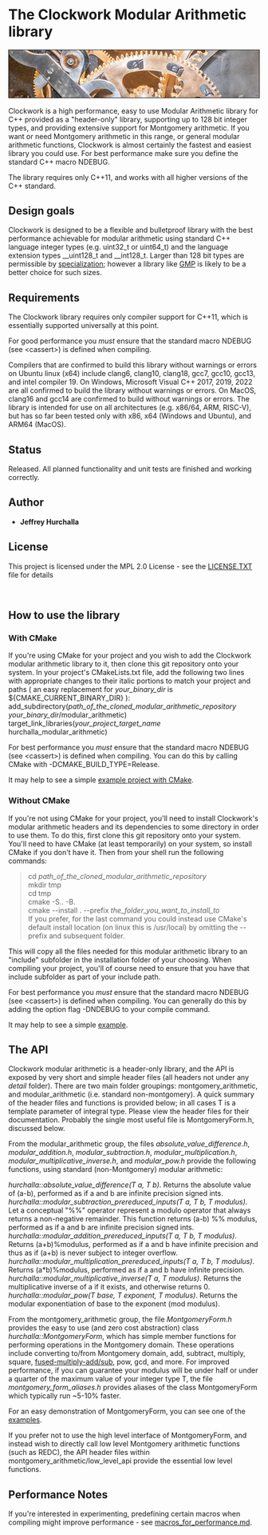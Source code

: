 # The Clockwork Modular Arithmetic library

![Alt text](images/clockxtrasmall_border2.jpg?raw=true "Clock Gears, photo by Krzysztof Golik, licensed CC BY-SA 4.0")

Clockwork is a high performance, easy to use Modular Arithmetic library for C++ provided as a "header-only" library, supporting up to 128 bit integer types, and providing extensive support for Montgomery arithmetic.  If you want or need Montgomery arithmetic in this range, or general modular arithmetic functions, Clockwork is almost certainly the fastest and easiest library you could use.  For best performance make sure you define the standard C++ macro NDEBUG.  

The library requires only C++11, and works with all higher versions of the C++ standard.

## Design goals

Clockwork is designed to be a flexible and bulletproof library with the best performance achievable for modular arithmetic using standard C++ language integer types (e.g. uint32_t or uint64_t) and the language extension types \_\_uint128_t and \_\_int128_t.  Larger than 128 bit types are permissible by [specialization](https://github.com/hurchalla/util/blob/master/include/hurchalla/util/traits/ut_numeric_limits.h); however a library like [GMP](https://gmplib.org/) is likely to be a better choice for such sizes.

## Requirements

The Clockwork library requires only compiler support for C++11, which is essentially supported universally at this point.

For good performance you *must* ensure that the standard macro NDEBUG (see &lt;cassert&gt;) is defined when compiling.  

Compilers that are confirmed to build this library without warnings or errors on Ubuntu linux (x64) include clang6, clang10, clang18, gcc7, gcc10, gcc13, and intel compiler 19.  On Windows, Microsoft Visual C++ 2017, 2019, 2022 are all confirmed to build the library without warnings or errors.  On MacOS, clang16 and gcc14 are confirmed to build without warnings or errors.  The library is intended for use on all architectures (e.g. x86/64, ARM, RISC-V), but has so far been tested only with x86, x64 (Windows and Ubuntu), and ARM64 (MacOS).

## Status

Released.  All planned functionality and unit tests are finished and working correctly.

## Author

* **Jeffrey Hurchalla**

## License

This project is licensed under the MPL 2.0 License - see the [LICENSE.TXT](LICENSE.TXT) file for details

<br/>

## How to use the library

### With CMake

If you're using CMake for your project and you wish to add the Clockwork modular arithmetic library to it, then clone this git repository onto your system.  In your project's CMakeLists.txt file, add the following two lines with appropriate changes to their italic portions to match your project and paths ( an easy replacement for *your_binary_dir* is ${CMAKE_CURRENT_BINARY_DIR} ):  
add_subdirectory(*path_of_the_cloned_modular_arithmetic_repository* &nbsp; *your_binary_dir*/modular_arithmetic)  
target_link_libraries(*your_project_target_name* &nbsp; hurchalla_modular_arithmetic)  

For best performance you *must* ensure that the standard macro NDEBUG (see &lt;cassert&gt;) is defined when compiling.  You can do this by calling CMake with -DCMAKE_BUILD_TYPE=Release.  

It may help to see a simple [example project with CMake](examples/example_with_cmake).

### Without CMake

If you're not using CMake for your project, you'll need to install Clockwork's modular arithmetic headers and its dependencies to some directory in order to use them.  To do this, first clone this git repository onto your system.  You'll need to have CMake (at least temporarily) on your system, so install CMake if you don't have it.  Then from your shell run the following commands:  

>cd *path_of_the_cloned_modular_arithmetic_repository*  
>mkdir tmp  
>cd tmp  
>cmake -S.. -B.  
>cmake --install . --prefix *the_folder_you_want_to_install_to*  
If you prefer, for the last command you could instead use CMake's default install location (on linux this is /usr/local) by omitting the --prefix and subsequent folder.  

This will copy all the files needed for this modular arithmetic library to an "include" subfolder in the installation folder of your choosing.
When compiling your project, you'll of course need to ensure that you have that include subfolder as part of your include path.  

For best performance you *must* ensure that the standard macro NDEBUG (see &lt;cassert&gt;) is defined when compiling.  You can generally do this by adding the option flag -DNDEBUG to your compile command.  

It may help to see a simple [example](examples/example_without_cmake).

## The API

Clockwork modular arithmetic is a header-only library, and the API is exposed by very short and simple header files (all headers not under any *detail* folder).  There are two main folder groupings: montgomery_arithmetic, and modular_arithmetic (i.e. standard non-montgomery).  A quick summary of the header files and functions is provided below; in all cases T is a template parameter of integral type.  Please view the header files for their documentation.  Probably the single most useful file is MontgomeryForm.h, discussed below.

From the modular_arithmetic group, the files *absolute_value_difference.h*, *modular_addition.h*, *modular_subtraction.h*, *modular_multiplication.h*, *modular_multiplicative_inverse.h*, and *modular_pow.h* provide the following functions, using standard (non-Montgomery) modular arithmetic:

*hurchalla::absolute_value_difference(T a, T b)*.  Returns the absolute value of (a-b), performed as if a and b are infinite precision signed ints.  
*hurchalla::modular_subtraction_prereduced_inputs(T a, T b, T modulus)*.  Let a conceptual "%%" operator represent a modulo operator that always returns a non-negative remainder. This function returns (a-b) %% modulus, performed as if a and b are infinite precision signed ints.  
*hurchalla::modular_addition_prereduced_inputs(T a, T b, T modulus)*.  Returns (a+b)%modulus, performed as if a and b have infinite precision and thus as if (a+b) is never subject to integer overflow.  
*hurchalla::modular_multiplication_prereduced_inputs(T a, T b, T modulus)*.   Returns (a\*b)%modulus, performed as if a and b have infinite precision.  
*hurchalla::modular_multiplicative_inverse(T a, T modulus)*.  Returns the multiplicative inverse of a if it exists, and otherwise returns 0.  
*hurchalla::modular_pow(T base, T exponent, T modulus)*.  Returns the modular exponentiation of base to the exponent (mod modulus).  

From the montgomery_arithmetic group, the file *MontgomeryForm.h* provides the easy to use (and zero cost abstraction) class *hurchalla::MontgomeryForm*, which has simple member functions for performing operations in the Montgomery domain.  These operations include converting to/from Montgomery domain, add, subtract, multiply, square, [fused-multiply-add/sub](https://jeffhurchalla.com/2022/05/01/the-montgomery-multiply-accumulate), pow, gcd, and more.  For improved performance, if you can guarantee your modulus will be under half or under a quarter of the maximum value of your integer type T, the file *montgomery_form_aliases.h* provides aliases of the class MontgomeryForm which typically run ~5-10% faster.

For an easy demonstration of MontgomeryForm, you can see one of the [examples](examples/example_without_cmake).

If you prefer not to use the high level interface of MontgomeryForm, and instead wish to directly call low level Montgomery arithmetic functions (such as REDC), the API header files within montgomery_arithmetic/low_level_api provide the essential low level functions.

## Performance Notes

If you're interested in experimenting, predefining certain macros when compiling might improve performance - see [macros_for_performance.md](macros_for_performance.md).
